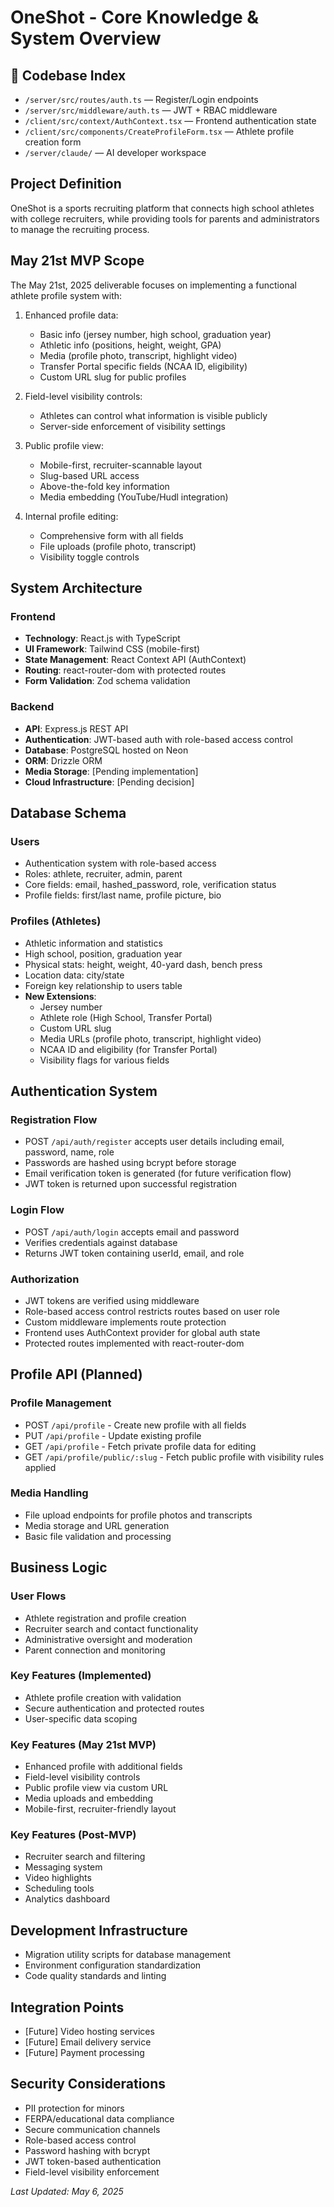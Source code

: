 # OneShot - Core Knowledge & System Overview

## 📁 Codebase Index
- `/server/src/routes/auth.ts` — Register/Login endpoints 
- `/server/src/middleware/auth.ts` — JWT + RBAC middleware
- `/client/src/context/AuthContext.tsx` — Frontend authentication state
- `/client/src/components/CreateProfileForm.tsx` — Athlete profile creation form
- `/server/claude/` — AI developer workspace

## Project Definition
OneShot is a sports recruiting platform that connects high school athletes with college recruiters, while providing tools for parents and administrators to manage the recruiting process.

## May 21st MVP Scope
The May 21st, 2025 deliverable focuses on implementing a functional athlete profile system with:

1. Enhanced profile data:
   - Basic info (jersey number, high school, graduation year)
   - Athletic info (positions, height, weight, GPA)
   - Media (profile photo, transcript, highlight video)
   - Transfer Portal specific fields (NCAA ID, eligibility)
   - Custom URL slug for public profiles

2. Field-level visibility controls:
   - Athletes can control what information is visible publicly
   - Server-side enforcement of visibility settings

3. Public profile view:
   - Mobile-first, recruiter-scannable layout
   - Slug-based URL access
   - Above-the-fold key information
   - Media embedding (YouTube/Hudl integration)

4. Internal profile editing:
   - Comprehensive form with all fields
   - File uploads (profile photo, transcript)
   - Visibility toggle controls

## System Architecture

### Frontend
- **Technology**: React.js with TypeScript
- **UI Framework**: Tailwind CSS (mobile-first)
- **State Management**: React Context API (AuthContext)
- **Routing**: react-router-dom with protected routes
- **Form Validation**: Zod schema validation

### Backend
- **API**: Express.js REST API
- **Authentication**: JWT-based auth with role-based access control
- **Database**: PostgreSQL hosted on Neon
- **ORM**: Drizzle ORM
- **Media Storage**: [Pending implementation]
- **Cloud Infrastructure**: [Pending decision]

## Database Schema

### Users
- Authentication system with role-based access
- Roles: athlete, recruiter, admin, parent
- Core fields: email, hashed_password, role, verification status
- Profile fields: first/last name, profile picture, bio

### Profiles (Athletes)
- Athletic information and statistics
- High school, position, graduation year
- Physical stats: height, weight, 40-yard dash, bench press
- Location data: city/state
- Foreign key relationship to users table
- **New Extensions**:
  - Jersey number
  - Athlete role (High School, Transfer Portal)
  - Custom URL slug
  - Media URLs (profile photo, transcript, highlight video)
  - NCAA ID and eligibility (for Transfer Portal)
  - Visibility flags for various fields

## Authentication System

### Registration Flow
- POST `/api/auth/register` accepts user details including email, password, name, role
- Passwords are hashed using bcrypt before storage
- Email verification token is generated (for future verification flow)
- JWT token is returned upon successful registration

### Login Flow
- POST `/api/auth/login` accepts email and password
- Verifies credentials against database
- Returns JWT token containing userId, email, and role

### Authorization
- JWT tokens are verified using middleware
- Role-based access control restricts routes based on user role
- Custom middleware implements route protection
- Frontend uses AuthContext provider for global auth state
- Protected routes implemented with react-router-dom

## Profile API (Planned)

### Profile Management
- POST `/api/profile` - Create new profile with all fields
- PUT `/api/profile` - Update existing profile
- GET `/api/profile` - Fetch private profile data for editing
- GET `/api/profile/public/:slug` - Fetch public profile with visibility rules applied

### Media Handling
- File upload endpoints for profile photos and transcripts
- Media storage and URL generation
- Basic file validation and processing

## Business Logic

### User Flows
- Athlete registration and profile creation
- Recruiter search and contact functionality
- Administrative oversight and moderation
- Parent connection and monitoring

### Key Features (Implemented)
- Athlete profile creation with validation
- Secure authentication and protected routes
- User-specific data scoping

### Key Features (May 21st MVP)
- Enhanced profile with additional fields
- Field-level visibility controls
- Public profile view via custom URL
- Media uploads and embedding
- Mobile-first, recruiter-friendly layout

### Key Features (Post-MVP)
- Recruiter search and filtering
- Messaging system
- Video highlights
- Scheduling tools
- Analytics dashboard

## Development Infrastructure
- Migration utility scripts for database management
- Environment configuration standardization
- Code quality standards and linting

## Integration Points
- [Future] Video hosting services
- [Future] Email delivery service
- [Future] Payment processing

## Security Considerations
- PII protection for minors
- FERPA/educational data compliance
- Secure communication channels
- Role-based access control
- Password hashing with bcrypt
- JWT token-based authentication
- Field-level visibility enforcement

*Last Updated: May 6, 2025* 